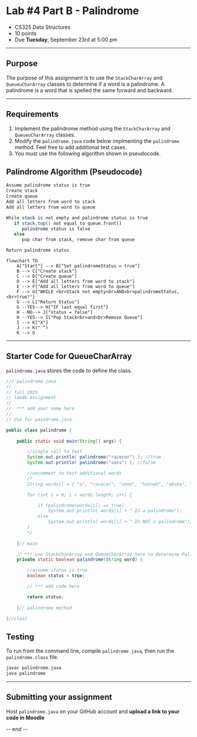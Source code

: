 # Lab #4 Part B -  Palindrome
- CS325 Data Structures  
- 10 points
- Due **Tuesday**, September 23rd at 5:00 pm

---

## Purpose

The purpose of this assignment is to use the `StackCharArray` and `QueueuCharArray` classes to determine 
if a word is a palindrome. A palindrome is a word that is spelled the same forward and backward.

---

## Requirements
1. Implement the palindrome method using the `StackCharArray` and `QueueuCharArray` classes. 
2. Modify the `palindrome.java` code below implmenting the `palindrome` method. Feel free to add additional test cases.
3. You must use the following algorithm shown in pseudocode. 

## Palindrome Algorithm (Pseudocode)
```bash
Assume palindrome status is true
Create stack
Create queue
Add all letters from word to stack
Add all letters from word to queue

While stack is not empty and palindrome status is true
   if stack.top() not equal to queue.front()
      palindrome status is false
   else
      pop char from stack, remove char from queue

Return palindrome status
```

```mermaid
flowchart TD
    A["Start"] --> B["Set palindromeStatus = true"]
    B --> C["Create stack"]
    C --> D["Create queue"]
    D --> E["Add all letters from word to stack"]
    E --> F["Add all letters from word to queue"]
    F --> G{"WHILE <br>Stack not empty<br>AND<br>palindromeStatus,<br>true?"}
    G --> L["Return Status"]
    G --YES--> H{"IF last equal first"}
    H --NO--> J["status = false"]
    H --YES--> I["Pop Stack<br>and<br>Remove Queue"]
    I --> K["X"]
    J --> K(" ")
    K --> G
```
---

## Starter Code for QueueCharArray

`palindrome.java` stores the code to define the class.

```java
/// palindrome.java 
//
// fall 2025
// lab4b assignment
//
//  *** add your name here
//
// Use for paindrome.java

public class palindrome {
    
    public static void main(String[] args) {

        //single call to test
        System.out.println( palindrome("racecar") ); //true
        System.out.println( palindrome("sass") ); //false

        //uncomment to test additional words
        /*
        String words[] = { "a", "racecar", "noon", "hannah", "abcba", "abbca", "nope", "ab" };

        for (int i = 0; i < words.length; i++) {

            if (palindrome(words[i]) == true)
                System.out.println( words[i] + " IS a palindrome");
            else
                System.out.println( words[i] + " IS NOT a palindrome");
        }
        */
        
    }// main

    // *** use StackCharArray and QueueCharArray here to determine Palindrome
    private static boolean palindrome(String word) {

        //assume status is true
        boolean status = true;

		// *** add code here

        return status;
        
    }// palindrome method

}//class

```

## Testing

To run from the command line, compile `palindrome.java`, then run the `palindrome.class` file.

```bash
javac palindrome.java
java palindrome
```

---
## Submitting your assignment

Host `palindrome.java` on your GitHub account and **upload a link to your code in Moodle**

-- end --
